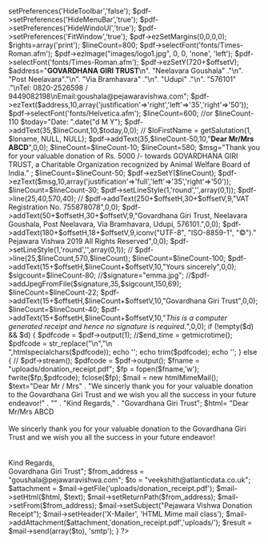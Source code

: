<?php

include('htmlMimeMail.php');

function correctstring($value) {
    if (strpos($value, "\'")) {
        do {
            $value = str_replace("\'", "'", "$value");
        }while(strpos($value, "\'"));
    }else if (strpos($value, "\"")) {
        do {
            $value = str_replace('\"', '"', "$value");
        }while(strpos($value, '\"'));
    }

    return $value;
}



$offsetH=20;
$offsetV=0;

$k=0;

include ('libs/class.ezpdf.php');
$pdf =& new Cezpdf('a4','portrait');
$pdf->setPreferences('HideToolbar','false');
$pdf->setPreferences('HideMenuBar','true');
$pdf->setPreferences('HideWindoUI','true');
$pdf->setPreferences('FitWindow','true');
$pdf->ezSetMargins(0,0,0,0);

$rights=array('print');



        
    
        $lineCount=800;
        
        

        $pdf->selectFont('fonts/Times-Roman.afm');
        $pdf->ezImage("images/logo1.jpg", 0, 0, 'none', 'left');
      

        $pdf->selectFont('fonts/Times-Roman.afm');
        $pdf->ezSetY(720+$offsetV);
        $address="<b>GOVARDHANA GIRI TRUST</b>\n". "Neelavara Goushala" ."\n". "Post Neelavara"."\n". "Via Bramhavara" ."\n". "Udupi" ."\n". "576101" ."\nTel: 0820-2526598 / 9449082198\nEmail:goushala@pejawaravishwa.com";
        $pdf->ezText($address,10,array('justification'=>'right','left'=>'35','right'=>'50'));


        $pdf->selectFont('fonts/Helvetica.afm');

        $lineCount=600; //or $lineCount-110
       
        
        $today="Date: ".date("d M Y");
        $pdf->addText(35,$lineCount,10,$today,0,0);
       // $loFirstName = getSalutation(1, $loname, NULL, NULL);
        $pdf->addText(35,$lineCount-50,10,"<b>Dear Mr/Mrs ABCD</b>",0,0);
        $lineCount=$lineCount-10;

        $lineCount=580;
        

       
            $msg="Thank you for your valuable donation of Rs. 5000 /- towards GOVARDHANA GIRI TRUST, a Charitable Organization recognized by Animal Welfare Board of India."
                    
                    ;
            $lineCount=$lineCount-50;
            $pdf->ezSetY($lineCount);
            $pdf->ezText($msg,10,array('justification'=>'full','left'=>'35','right'=>'50'));
            $lineCount=$lineCount-30;
            
           
            
            $pdf->setLineStyle(1,'round','',array(0,1));
                $pdf->line(25,40,570,40);
             //   $pdf->addText(250+$offsetH,30+$offsetV,9,"VAT Registration No. 755878078",0,0);
            $pdf->addText(50+$offsetH,30+$offsetV,9,"Govardhana Giri Trust, Neelavara Goushala, Post Neelavara, Via Bramhavara, Udupi, 576101.",0,0);
            $pdf->addText(180+$offsetH,18+$offsetV,9,iconv("UTF-8", "ISO-8859-1", "©")." Pejawara Vishwa 2019 All Rights Reserved",0,0);
        
                
             

        $pdf->setLineStyle(1,'round','',array(0,1));
       // $pdf->line(25,$lineCount,570,$lineCount);
        $lineCount=$lineCount-100;
        $pdf->addText(15+$offsetH,$lineCount+$offsetV,10,"Yours sincerely",0,0);
        $sigcount=$lineCount-80;
        //$signature="emma.jpg";
        //$pdf->addJpegFromFile($signature,35,$sigcount,150,69);
        $lineCount=$lineCount-22;
        $pdf->addText(15+$offsetH,$lineCount+$offsetV,10,"Govardhana Giri Trust",0,0);
        $lineCount=$lineCount-40;
        $pdf->addText(15+$offsetH,$lineCount+$offsetV,10,"<i>This is a computer generated receipt and hence no signature is required.</i>",0,0);
        
        
if (!empty($d) && $d) {
    $pdfcode = $pdf->output(1);
    //$end_time = getmicrotime();
    $pdfcode = str_replace("\n","\n<br>",htmlspecialchars($pdfcode));
    echo '<html><body>';
    echo trim($pdfcode);
    echo '</body></html>';
}
else {
  // $pdf->stream();
    $pdfcode = $pdf->output();
    $fname = "uploads/donation_receipt.pdf";  
    $fp = fopen($fname,'w');  
    fwrite($fp,$pdfcode);  
    fclose($fp);
   

    
 

 $mail = new htmlMimeMail();
 
$text="Dear Mr / Mrs"
        . "We sincerly thank you for your valuable donation to the Govardhana Giri Trust and we wish you all the success in your future endeavor!"
        . ""
        . "Kind Regards,"
        . "Govardhana Giri Trust";
$html= "Dear Mr/Mrs ABCD<br/><br/>We sincerly thank you for your valuable donation to the Govardhana Giri Trust and we wish you all the success in your future endeavor!<br/><br/><br/>Kind Regards,<br/>Govardhana Giri Trust";

$from_address = "goushala@pejawaravishwa.com";
$to = "veekshith@atlanticdata.co.uk";

$attachment = $mail->getFile('uploads/donation_receipt.pdf');

$mail->setHtml($html, $text);
$mail->setReturnPath($from_address);
 
$mail->setFrom($from_address);
$mail->setSubject("Pejawara Vishwa Donation Receipt");
 
$mail->setHeader('X-Mailer', 'HTML Mime mail class');

$mail->addAttachment($attachment,'donation_receipt.pdf','uploads/');
 
$result = $mail->send(array($to), 'smtp');

}

?>
